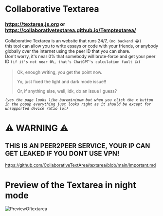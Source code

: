 # Collaborative Textarea
### https://textarea.js.org or https://collaborativetextarea.github.io/Temptextarea/

Collaborative Textarea is an website that runs 24/7, `(no backend 😂)`  
this tool can allow you to write essays or code with your friends, or anybody globally over the internet using the peer ID that you can share.  
Don't worry, it's near 0% that somebody will brute-force and get your peer ID `(if it's not near 0%, that's ChatGPT's calculation fault 👍)`

> Ok, enough writing, you get the point now.
>
> Yo, just fixed the light and dark mode issue!!
>
> Or, if anything else, well, idk, do an issue I guess?

*`(yes the page looks like bareminimum but when you click the x button in the popup everything just looks right as it should be except for unsupported device ratio lol)`*
# ⚠️ WARNING ⚠️ 
## THIS IS AN PEER2PEER SERVICE, YOUR IP CAN GET LEAKED IF YOU DONT USE VPN!
https://github.com/CollaborativeTextArea/textarea/blob/main/Important.md
# Preview of the Textarea in night mode
![PreviewOftextarea]([https://i.postimg.cc/6BSkDdpZ/screenshot-2k-1-png.jpg](https://i.postimg.cc/hvZ4SSqh/screenshot-2k-1-1-png.jpg))
